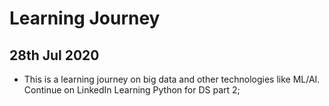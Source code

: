 # Learning Journey

## 28th Jul 2020

* This is a learning journey on big data and other technologies like ML/AI. 
  Continue on LinkedIn Learning Python for DS part 2;
  



